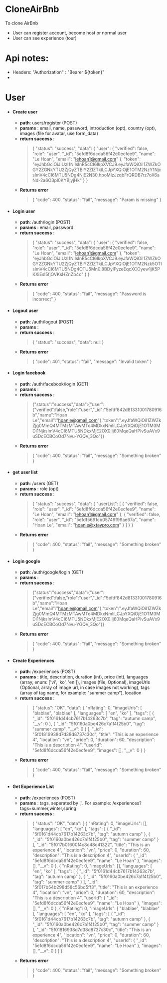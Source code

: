 # CloneAirBnb

To clone AirBnb
  - User can register account, become host or normal user
  - User can see experience (tour)

# Api notes:
  - Headers: "Authorization" : "Bearer ${token}"
  - 
# User
- #### Create user
  - **path**: users/register (POST)
  - **params** : email, name, password, introduction (opt), country (opt), images (file for avatar, use form_data)
  - **return success** : 
    >  { "status": "success", "data": { "user": { "verified": false, "role": "user", "_id": "5efd8f6dcda56f42e0ecfee9", "name": "Le Hoan", "email": "lehoan1@gmail.com" }, "token": "eyJhbGciOiJIUzI1NiIsInR5cCI6IkpXVCJ9.eyJfaWQiOiI1ZWZkOGY2ZGNkYTU2ZjQyZTBlY2ZlZTkiLCJpYXQiOjE1OTM2NzY1NjcsImV4cCI6MTU5NDg4NjE2N30.hpoMlzJzqbFrQRDB7rz7oX6aNd-2a6O3pI0KYBjyjHk" } }
  - **Returns error**
    > { "code": 400, "status": "fail", "message": "Param is missing" }  
- #### Login user
  - **path**: /auth/login (POST) 
  - **params** : email, password
  - **return success** : 
    >  { "status": "success", "data": { "user": { "verified": false, "role": "user", "_id": "5efd8f6dcda56f42e0ecfee9", "name": "Le Hoan", "email": "lehoan1@gmail.com" }, "token": "eyJhbGciOiJIUzI1NiIsInR5cCI6IkpXVCJ9.eyJfaWQiOiI1ZWZkOGY2ZGNkYTU2ZjQyZTBlY2ZlZTkiLCJpYXQiOjE1OTM2Nzk5OTIsImV4cCI6MTU5NDg4OTU5Mn0.8BDylFyzeEqcXCOyew1jK5PKXiEsl5fjOVKsHZnZb4c" } }
  - **Returns error**
    > { "code": 400, "status": "fail", "message": "Password is incorrect" }  
- #### Logout user
  - **path**: /auth/logout (POST)
  - **params** : 
  - **return success** : 
    >  { "status": "success", "data": null }
  - **Returns error**
    > { "code": 401, "status": "fail", "message": "Invalid token" } 
- #### Login facebook
  - **path**: /auth/facebook/login (GET)
  - **params** : 
  - **return success** : 
    >  {"status":"success","data":{"user":{"verified":false,"role":"user","_id":"5efdf842d81331001780916b","name":"Hoan Le","email":"hoanle@gmail.com"},"token":".eyJfaWQiOiI1ZWZkZjg0MmQ4MTMzMTAwMTc4MDkxNmIiLCJpYXQiOjE1OTM3MDI1NjksImV4cCI6MTU5NDkxMjE2OX0.lj60MqeQaHPlvSuAVx9uSDcECBCoOd7Nvu-YGQV_3Qo"}}
  - **Returns error**
    > { "code": 400, "status": "fail", "message": "Something broken" } 
- #### get user list
  - **path**: /users (GET)
  - **params** : role (opt)
  - **return success** : 
    >  { "status": "success", "data": { "userList": [ { "verified": false, "role": "user", "_id": "5efd8f6dcda56f42e0ecfee9", "name": "Le Hoan", "email": "lehoan1@gmail.com" }, { "verified": false, "role": "user", "_id": "5efdf5691cb05749f99ae67a", "name": "Hoan Le", "email": "hoanle@xtaypro.com" } ] } }
  - **Returns error**
    > { "code": 400, "status": "fail", "message": "Something broken" } 
- #### Login google
  - **path**: /auth/google/login (GET)
  - **params** : 
  - **return success** : 
    >  {"status":"success","data":{"user":{"verified":false,"role":"user","_id":"5efdf842d81331001780916b","name":"Hoan Le","email":"hoanle@gmail.com"},"token":".eyJfaWQiOiI1ZWZkZjg0MmQ4MTMzMTAwMTc4MDkxNmIiLCJpYXQiOjE1OTM3MDI1NjksImV4cCI6MTU5NDkxMjE2OX0.lj60MqeQaHPlvSuAVx9uSDcECBCoOd7Nvu-YGQV_3Qo"}}
  - **Returns error**
    > { "code": 400, "status": "fail", "message": "Something broken" } 
- #### Create Experiences
  - **path**: /experiences (POST)
  - **params** : title, description, duration (int), price (int), languages (array, enum: ['vi', 'ko', 'en']), images (file, Optional), imageUrls (Optional, array of image url, in case images not working), tags (array of tag name, for example: "summer camp"), location
  - **return success** : 
    >  { "status": "OK", "data": { "nRating": 0, "imageUrls": [ "blablae", "blablae" ], "languages": [ "en", "ko" ], "tags": [ { "_id": "5f0161d44cb7617b14263c7b", "tag": "autumn camp", "__v": 0 }, { "_id": "5f0160a0be426c7a1f4f25b0", "tag": "summer camp", "__v": 0 } ], "_id": "5f01816938d7d38d8737c30c", "title": "This is an experience 4", "location": "vn", "price": 0, "duration": 60, "description": "This is a description 4", "userId": "5efd8f6dcda56f42e0ecfee9", "images": [], "__v": 0 } }
  - **Returns error**
    > { "code": 400, "status": "fail", "message": "Something broken" } 
- #### Get Experience List
  - **path**: /experiences (POST)
  - **params** : tags, seperated by ','. For example: /experiences?tags=summer,winter,spring
  - **return success** : 
    >  { "status": "OK", "data": [ { "nRating": 0, "imageUrls": [], "languages": [ "en", "ko" ], "tags": [ { "_id": "5f0161d44cb7617b14263c7b", "tag": "autumn camp" }, { "_id": "5f0160a0be426c7a1f4f25b0", "tag": "summer camp" } ], "_id": "5f017b01600f4c8c48c41322", "title": "This is an experience 4", "location": "vn", "price": 0, "duration": 60, "description": "This is a description 4", "userId": { "_id": "5efd8f6dcda56f42e0ecfee9", "name": "Le Hoan" }, "images": [], "__v": 0 }, { "nRating": 0, "imageUrls": [], "languages": [ "en", "ko" ], "tags": [ { "_id": "5f0161d44cb7617b14263c7b", "tag": "autumn camp" }, { "_id": "5f0160a0be426c7a1f4f25b0", "tag": "summer camp" } ], "_id": "5f017b54b298d58c56bd5ff3", "title": "This is an experience 4", "location": "vn", "price": 0, "duration": 60, "description": "This is a description 4", "userId": { "_id": "5efd8f6dcda56f42e0ecfee9", "name": "Le Hoan" }, "images": [], "__v": 0 }, { "nRating": 0, "imageUrls": [ "blablae", "blablae" ], "languages": [ "en", "ko" ], "tags": [ { "_id": "5f0161d44cb7617b14263c7b", "tag": "autumn camp" }, { "_id": "5f0160a0be426c7a1f4f25b0", "tag": "summer camp" } ], "_id": "5f01816938d7d38d8737c30c", "title": "This is an experience 4", "location": "vn", "price": 0, "duration": 60, "description": "This is a description 4", "userId": { "_id": "5efd8f6dcda56f42e0ecfee9", "name": "Le Hoan" }, "images": [], "__v": 0 } ] }
  - **Returns error**
    > { "code": 400, "status": "fail", "message": "Something broken" } 